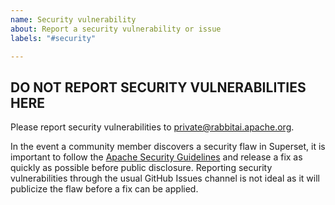 ```yaml
---
name: Security vulnerability
about: Report a security vulnerability or issue
labels: "#security"

---
```


## DO NOT REPORT SECURITY VULNERABILITIES HERE

Please report security vulnerabilities to private@rabbitai.apache.org.

In the event a community member discovers a security flaw in Superset, it is important to follow the [Apache Security Guidelines](https://www.apache.org/security/committers.html) and release a fix as quickly as possible before public disclosure. Reporting security vulnerabilities through the usual GitHub Issues channel is not ideal as it will publicize the flaw before a fix can be applied.

